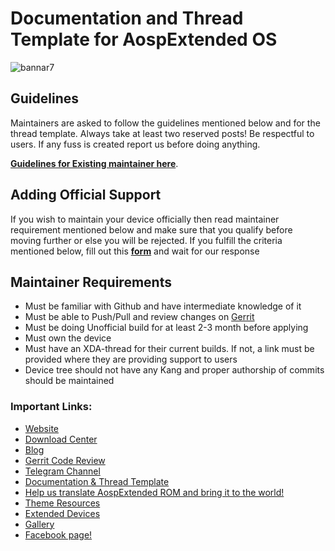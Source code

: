 # Documentation and Thread Template for AospExtended OS

![bannar7](https://raw.githubusercontent.com/AospExtended/Documentation_and_thread-template/10.x/Banner.png)

## Guidelines
Maintainers are asked to follow the guidelines mentioned below and for the thread template. Always take at least two reserved posts! Be respectful to users. If any fuss is created report us before doing anything.

[**Guidelines for Existing maintainer here**](https://github.com/AospExtended/Documentation_and_thread-template/blob/9.x/Maintainers_Rules.md).

## Adding Official Support

If you wish to maintain your device officially then read maintainer requirement mentioned below and make sure that you qualify before moving further or else you will be rejected.
If you fulfill the criteria mentioned below, fill out this [**form**](https://docs.google.com/forms/d/e/1FAIpQLSd3RyjUjb-QAMh231KXlZFipLgFjDlhFCnHS4tptlwlnI_7-w/viewform?usp=pp_url) and wait for our response

## Maintainer Requirements
- Must be familiar with Github and have intermediate knowledge of it
- Must be able to Push/Pull and review changes on [Gerrit](http://gerrit.aospextended.com/)
- Must be doing Unofficial build for at least 2-3 month before applying
- Must own the device
- Must have an XDA-thread for their current builds. If not, a link must be provided where they are providing support to users
- Device tree should not have any Kang and proper authorship of commits should be maintained

### Important Links:

- [Website](http://www.aospextended.com/)
- [Download Center](https://downloads.aospextended.com/)
- [Blog](https://blog.aospextended.com/)
- [Gerrit Code Review](http://gerrit.aospextended.com/)
- [Telegram Channel](https://telegram.me/aospextended/)
- [Documentation & Thread Template](https://github.com/AospExtended/Documentation_and_thread-template/) 
- [Help us translate AospExtended ROM and bring it to the world!](http://translate.aospextended.com/)
- [Theme Resources](https://github.com/AospExtended/AEX-Scripts/) 
- [Extended Devices](https://github.com/AospExtended-devices/)
- [Gallery](https://aospextended.com/gallery)
- [Facebook page!](https://www.facebook.com/aospextended/)
